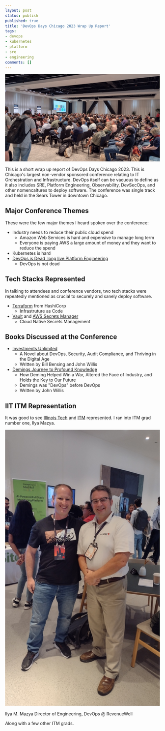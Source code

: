 ```yaml
---
layout: post
status: publish
published: true
title: 'DevOps Days Chicago 2023 Wrap Up Report'
tags: 
- devops
- kubernetes
- platform
- sre
- engineering
comments: []
---
```


![*Conference Hall*](../assets/devops-days/hall.jpg "Conference Hall")

This is a short wrap up report of DevOps Days Chicago 2023. This is Chicago's largest non-vendor sponsored conference relating to IT Orchestration and Infrastructure.  DevOps itself can be vacuous to define as it also includes SRE, Platform Engineering, Observability, DevSecOps, and other nomencaltures to deploy software. The conference was single track and held in the Sears Tower in downtown Chicago.

## Major Conference Themes

These were the few major themes I heard spoken over the conference:

* Industry needs to reduce their public cloud spend 
  * Amazon Web Services is hard and expensive to manage long term
  * Everyone is paying AWS a large amount of money and they want to reduce the spend
* Kubernetes is hard
* [DevOps is Dead, long live Platform Engineering](https://platformengineering.org/talks-library/devops-is-dead-long-live-platform-engineering "Devops is dead, long live Platform Engineering")
  * DevOps is not dead

## Tech Stacks Represented

In talking to attendees and conference vendors, two tech stacks were repeatedly mentioned as crucial to securely and sanely deploy software.

* [Terraform](https://www.terraform.io/ "Terraform for cross cloud infrastructure as code") from HashiCorp
  * Infrastruture as Code
* [Vault](https://www.hashicorp.com/products/vault "Secrets mangement") and [AWS Secrets Manager](https://docs.aws.amazon.com/secretsmanager/latest/userguide/intro.html "AWS Secrets Management")
  * Cloud Native Secrets Management

## Books Discussed at the Conference

* [Investments Unlimited](https://itrevolution.com/product/investments-unlimited/ "A Novel about DevOps, Security, Audit Compliance, and Thriving in the Digital Age")
  * A Novel about DevOps, Security, Audit Compliance, and Thriving in the Digital Age
  * Written by Bill Bensing and John Willis
* [Demings Journey to Profound Knowledge](https://itrevolution.com/product/demings-journey-to-profound-knowledge/ "Demings Journey to Profound Knowledge")
  * How Deming Helped Win a War, Altered the Face of Industry, and Holds the Key to Our Future
  * Demings was "DevOps" before DevOps
  * Written by John Willis

## IIT ITM Representation

It was good to see [Illinois Tech](https://iit.edu "Illinois Tech") and [ITM](https://www.iit.edu/itm) represented.  I ran into ITM grad number one, Ilya Mazya.

![*ITM Grad Number One*](../assets/devops-days/numberone.jpg "First ITM Grad")

Ilya M. Mazya
Director of Engineering, DevOps @ RevenueWell

Along with a few other ITM grads.